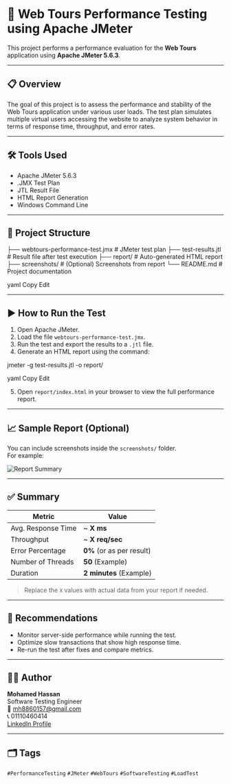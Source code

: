 # 🧪 Web Tours Performance Testing using Apache JMeter

This project performs a performance evaluation for the **Web Tours** application using **Apache JMeter 5.6.3**.

---

## 📋 Overview

The goal of this project is to assess the performance and stability of the Web Tours application under various user loads. The test plan simulates multiple virtual users accessing the website to analyze system behavior in terms of response time, throughput, and error rates.

---

## 🛠 Tools Used

- Apache JMeter 5.6.3
- .JMX Test Plan
- JTL Result File
- HTML Report Generation
- Windows Command Line

---

## 📂 Project Structure

├── webtours-performance-test.jmx # JMeter test plan
├── test-results.jtl # Result file after test execution
├── report/ # Auto-generated HTML report
├── screenshots/ # (Optional) Screenshots from report
└── README.md # Project documentation

yaml
Copy
Edit

---

## ▶️ How to Run the Test

1. Open Apache JMeter.
2. Load the file `webtours-performance-test.jmx`.
3. Run the test and export the results to a `.jtl` file.
4. Generate an HTML report using the command:

jmeter -g test-results.jtl -o report/

yaml
Copy
Edit

5. Open `report/index.html` in your browser to view the full performance report.

---

## 📈 Sample Report (Optional)

You can include screenshots inside the `screenshots/` folder.  
For example:

![Report Summary](screenshots/report-summary.png)

---

## ✅ Summary

| Metric                 | Value          |
|------------------------|----------------|
| Avg. Response Time     | ~ **X ms**     |
| Throughput             | ~ **X req/sec**|
| Error Percentage       | **0%** (or as per result) |
| Number of Threads      | **50** (Example) |
| Duration               | **2 minutes** (Example) |

> Replace the `X` values with actual data from your report if needed.

---

## 📌 Recommendations

- Monitor server-side performance while running the test.
- Optimize slow transactions that show high response time.
- Re-run the test after fixes and compare metrics.

---

## 👨‍💻 Author

**Mohamed Hassan**  
Software Testing Engineer  
📧 mh8860157@gmail.com  
📞 01110460414  
[LinkedIn Profile](https://www.linkedin.com/in/mohamed-hassan-497307330)

---

## 🗂️ Tags

`#PerformanceTesting` `#JMeter` `#WebTours` `#SoftwareTesting` `#LoadTest`